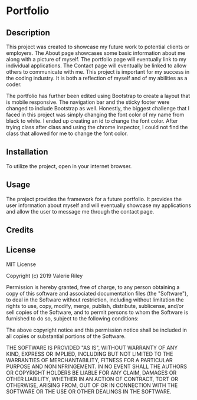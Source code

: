 # Portfolio

## Description 

This project was created to showcase my future work to potential clients or employers. The About page showcases some basic information about me along with a picture of myself.
The portfolio page will eventually link to my individual applications.  The Contact page will eventually be linked to allow others to communicate with me.
This project is important for my success in the coding industry. It is both a reflection of myself and of my abilities as a coder.

The portfolio has further been edited using Bootstrap to create a layout that is mobile responsive. The navigation bar and the sticky footer were changed to include Bootstrap as well.
Honestly, the biggest challenge that I faced in this project was simply changing the font color of my name from black to white. 
I ended up creating an id to change the font color. After trying class after class and using the chrome inspector, I could not find the class that allowed for me to change the font color.


## Installation

To utilize the project, open in your internet browser.


## Usage 

The project provides the framework for a future portfolio. It provides the user information about myself and will eventually showcase my applications and allow the user to message me through the contact page.

## Credits


## License

MIT License

Copyright (c) 2019 Valerie Riley

Permission is hereby granted, free of charge, to any person obtaining a copy
of this software and associated documentation files (the "Software"), to deal
in the Software without restriction, including without limitation the rights
to use, copy, modify, merge, publish, distribute, sublicense, and/or sell
copies of the Software, and to permit persons to whom the Software is
furnished to do so, subject to the following conditions:

The above copyright notice and this permission notice shall be included in all
copies or substantial portions of the Software.

THE SOFTWARE IS PROVIDED "AS IS", WITHOUT WARRANTY OF ANY KIND, EXPRESS OR
IMPLIED, INCLUDING BUT NOT LIMITED TO THE WARRANTIES OF MERCHANTABILITY,
FITNESS FOR A PARTICULAR PURPOSE AND NONINFRINGEMENT. IN NO EVENT SHALL THE
AUTHORS OR COPYRIGHT HOLDERS BE LIABLE FOR ANY CLAIM, DAMAGES OR OTHER
LIABILITY, WHETHER IN AN ACTION OF CONTRACT, TORT OR OTHERWISE, ARISING FROM,
OUT OF OR IN CONNECTION WITH THE SOFTWARE OR THE USE OR OTHER DEALINGS IN THE
SOFTWARE.

